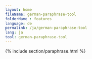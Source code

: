 ```yaml
---
layout: home
fileName: german-paraphrase-tool
folderName : features
language: de
permalink: /ja/german-paraphrase-tool
lang: ja
tool: german-paraphrase-tool
---
```

{% include section/paraphrase.html %}